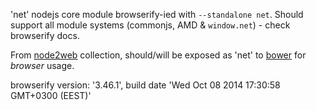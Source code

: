 'net' nodejs core module browserify-ied with `--standalone net`. Should support all module systems (commonjs, AMD & `window.net`) - check browserify docs.

From [node2web](http://github.com/anodynos/node2web) collection,
should/will be exposed as 'net' to [bower](http://bower.io) for *browser* usage.

browserify version: '3.46.1', build date 'Wed Oct 08 2014 17:30:58 GMT+0300 (EEST)'